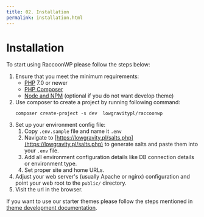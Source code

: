 ```yaml
---
title: 02. Installation
permalink: installation.html
---
```


# Installation
To start using RaccoonWP please follow the steps below:
  1. Ensure that you meet the minimum requirements:
      - [PHP](https://secure.php.net/) 7.0 or newer
      - [PHP Composer](https://getcomposer.org/)
      - [Node and NPM](https://nodejs.org/) (optional if you do not want develop theme)
  1. Use composer to create a project by running following command:
      ```
      composer create-project -s dev  lowgravitypl/raccoonwp
      ```
  1. Set up your environment config file:
      1. Copy `.env.sample` file and name it `.env`
      1. Navigate to [https://lowgravity.pl/salts.php](https://lowgravity.pl/salts.php) to generate salts 
      and paste them into your `.env` file.
      1. Add all environment configuration details like DB connection details or environment type.
      1. Set proper site and home URLs.
  1. Adjust your web server's (usually Apache or nginx) configuration 
  and point your web root to the `public/` directory. 
  1. Visit the url in the browser.
  
  If you want to use our starter themes please follow the steps mentioned in [theme development documentation](/theme-development).